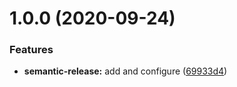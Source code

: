 # 1.0.0 (2020-09-24)


### Features

* **semantic-release:** add and configure ([69933d4](https://github.com/good-better/starter-typescript/commit/69933d4df9ebd1d4c4e33048f30d978767074c7b))
